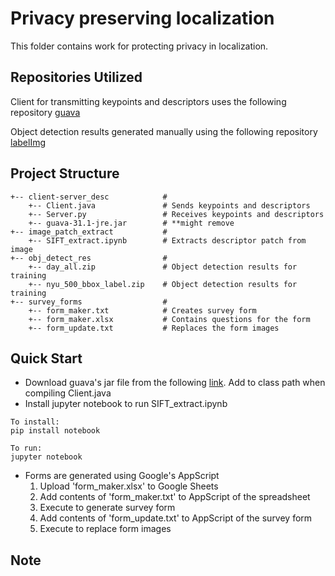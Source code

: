 # Privacy preserving localization

This folder contains work for protecting privacy in localization.

## Repositories Utilized

Client for transmitting keypoints and descriptors uses the following repository
<a href="https://github.com/google/guava">guava</a>

Object detection results generated manually using the following repository
<a href="https://github.com/heartexlabs/labelImg">labelImg</a>

## Project Structure
```
+-- client-server_desc            # 
    +-- Client.java               # Sends keypoints and descriptors
    +-- Server.py                 # Receives keypoints and descriptors
    +-- guava-31.1-jre.jar        # **might remove
+-- image_patch_extract           # 
    +-- SIFT_extract.ipynb        # Extracts descriptor patch from image
+-- obj_detect_res                # 
    +-- day_all.zip               # Object detection results for training
    +-- nyu_500_bbox_label.zip    # Object detection results for training
+-- survey_forms                  # 
    +-- form_maker.txt            # Creates survey form
    +-- form_maker.xlsx           # Contains questions for the form
    +-- form_update.txt           # Replaces the form images
```

## Quick Start

* Download guava's jar file from the following
  <a href="https://mavenlibs.com/jar/file/com.google.guava/guava">link</a>.
  Add to class path when compiling Client.java
* Install jupyter notebook to run SIFT_extract.ipynb
```
To install:
pip install notebook

To run:
jupyter notebook
```
* Forms are generated using Google's AppScript
  1. Upload 'form_maker.xlsx' to Google Sheets
  2. Add contents of 'form_maker.txt' to AppScript of the spreadsheet
  3. Execute to generate survey form
  4. Add contents of 'form_update.txt' to AppScript of the survey form
  5. Execute to replace form images

## Note
